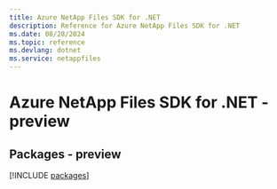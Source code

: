```yaml
---
title: Azure NetApp Files SDK for .NET
description: Reference for Azure NetApp Files SDK for .NET
ms.date: 08/28/2024
ms.topic: reference
ms.devlang: dotnet
ms.service: netappfiles
---
```

# Azure NetApp Files SDK for .NET - preview
## Packages - preview
[!INCLUDE [packages](netapp-files-index.md)]
